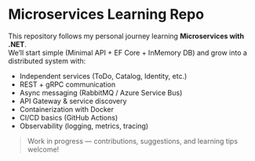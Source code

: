 # Microservices Learning Repo

This repository follows my personal journey learning **Microservices with .NET**.  
We’ll start simple (Minimal API + EF Core + InMemory DB) and grow into a distributed system with:

- Independent services (ToDo, Catalog, Identity, etc.)
- REST + gRPC communication
- Async messaging (RabbitMQ / Azure Service Bus)
- API Gateway & service discovery
- Containerization with Docker
- CI/CD basics (GitHub Actions)
- Observability (logging, metrics, tracing)

> Work in progress — contributions, suggestions, and learning tips welcome!
